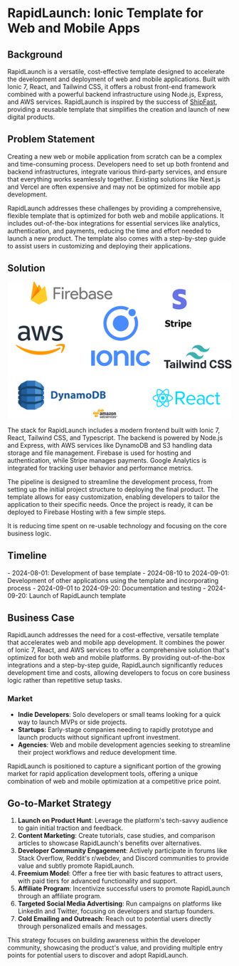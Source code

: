 # RapidLaunch: Ionic Template for Web and Mobile Apps

##  Background

RapidLaunch is a versatile, cost-effective template designed to accelerate the development and deployment of web and mobile applications. Built with Ionic 7, React, and Tailwind CSS, it offers a robust front-end framework combined with a powerful backend infrastructure using Node.js, Express, and AWS services. RapidLaunch is inspired by the success of [ShipFast](https://shipfa.st/), providing a reusable template that simplifies the creation and launch of new digital products.

##  Problem Statement

Creating a new web or mobile application from scratch can be a complex and time-consuming process. Developers need to set up both frontend and backend infrastructures, integrate various third-party services, and ensure that everything works seamlessly together. Existing solutions like Next.js and Vercel are often expensive and may not be optimized for mobile app development. 

RapidLaunch addresses these challenges by providing a comprehensive, flexible template that is optimized for both web and mobile applications. It includes out-of-the-box integrations for essential services like analytics, authentication, and payments, reducing the time and effort needed to launch a new product. The template also comes with a step-by-step guide to assist users in customizing and deploying their applications.

##  Solution

![Tools](cover.png)

The stack for RapidLaunch includes a modern frontend built with Ionic 7, React, Tailwind CSS, and Typescript. The backend is powered by Node.js and Express, with AWS services like DynamoDB and S3 handling data storage and file management. Firebase is used for hosting and authentication, while Stripe manages payments. Google Analytics is integrated for tracking user behavior and performance metrics.

The pipeline is designed to streamline the development process, from setting up the initial project structure to deploying the final product. The template allows for easy customization, enabling developers to tailor the application to their specific needs. Once the project is ready, it can be deployed to Firebase Hosting with a few simple steps. 

It is reducing time spent on re-usable technology and focusing on the core business logic.

## Timeline
<Timeline>
- 2024-08-01: Development of base template
- 2024-08-10 to 2024-09-01: Development of other applications using the template and incorporating process
- 2024-09-01 to 2024-09-20: Documentation and testing
- 2024-09-20: Launch of RapidLaunch template

</Timeline>

## Business Case

RapidLaunch addresses the need for a cost-effective, versatile template that accelerates web and mobile app development. It combines the power of Ionic 7, React, and AWS services to offer a comprehensive solution that's optimized for both web and mobile platforms. By providing out-of-the-box integrations and a step-by-step guide, RapidLaunch significantly reduces development time and costs, allowing developers to focus on core business logic rather than repetitive setup tasks.

### Market

- **Indie Developers**: Solo developers or small teams looking for a quick way to launch MVPs or side projects.
- **Startups**: Early-stage companies needing to rapidly prototype and launch products without significant upfront investment.
- **Agencies**: Web and mobile development agencies seeking to streamline their project workflows and reduce development time.

RapidLaunch is positioned to capture a significant portion of the growing market for rapid application development tools, offering a unique combination of web and mobile optimization at a competitive price point.

## Go-to-Market Strategy

1. **Launch on Product Hunt**: Leverage the platform's tech-savvy audience to gain initial traction and feedback.
2. **Content Marketing**: Create tutorials, case studies, and comparison articles to showcase RapidLaunch's benefits over alternatives.
3. **Developer Community Engagement**: Actively participate in forums like Stack Overflow, Reddit's r/webdev, and Discord communities to provide value and subtly promote RapidLaunch.
4. **Freemium Model**: Offer a free tier with basic features to attract users, with paid tiers for advanced functionality and support.
5. **Affiliate Program**: Incentivize successful users to promote RapidLaunch through an affiliate program.
6. **Targeted Social Media Advertising**: Run campaigns on platforms like LinkedIn and Twitter, focusing on developers and startup founders.
7. **Cold Emailing and Outreach**: Reach out to potential users directly through personalized emails and messages.

This strategy focuses on building awareness within the developer community, showcasing the product's value, and providing multiple entry points for potential users to discover and adopt RapidLaunch.